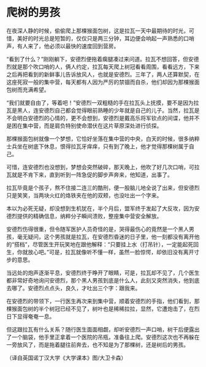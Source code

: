 # 爬树的男孩

在夜深人静的时候，偷偷爬上那棵猴面包树，这是拉瓦一天中最期待的时光，可惜，美好的时光总是短暂的，仅仅只是两三分钟，耳边便会响起一声熟悉的口哨声，有人来了，他必须以最快的速度回到营房。 

“看到了什么？”刚刚躺下，安德烈便拖着瘸腿凑过来问道。拉瓦不想回答，但安德烈就是那个吹口哨的人，俩人约定，拉瓦每天爬上树冠看看周围，看看远方，下来之后再把看到的新鲜事儿告诉放风人，也就是安德烈。三年了，两人还算默契，在这座死寂一般的集中营，每天都有人因为严厉的禁锢而自杀，他们却因为那棵猴面包树而充满希望。 

“我们就要自由了，等着吧！”安德烈一双粗糙的手在拉瓦头上抚摸，要不是因为拉瓦是黑人，连安德烈自己都会觉得眼前熟睡的少年就是自己的儿子。当然，拉瓦是不会明白安德烈的心情的，更不会想到，安德烈是戴高乐将军钦点的间谍，他并不是困在集中营，而是肩负特别使命潜伏在这片草原深处进行侦探。 

那棵猴面包树就像一个梦想，它恰好坐落在集中营的中央，白天的时候，很多纳粹士兵坐在树底下休息，恨得拉瓦牙痒痒，只有到了晚上，他才觉得那棵树属于自己。 

可惜，连安德烈也没想到，梦想会突然破碎，那天晚上，他吹了好几次口哨，可拉瓦就是不肯下来，直到听到一阵急促的脚步声奔来，他知道，出事了。 

拉瓦毕竟是个孩子，熬不住接二连三的酷刑，便一股脑儿地全说了出来，但安德烈只是笑笑，当两块火红的烙铁夹在他的双颊，也没吐出一个字来。 

本以为必死无疑，却没想到生机犹在，半个月后，盟军终于发起了大反攻，因为安德烈提供的精确信息，纳粹分子瞬间溃败，整座集中营安全解放。 

安德烈伤得很重，但令随军医护人员奇怪的是，哭得最伤心的竟然是一个黑人男孩，毫无疑问，这个男孩就是拉瓦，在安德烈昏迷的日子里，他一刻都没有离开他的“搭档”，尽管医生开玩笑地在跟他解释：“只要挂上水（打吊针），一定能起死回生，你就放心吧。”可是，拉瓦就像听不懂一样，虽然一脸惊愕，却依旧没有离开寸步的意思。 

当远处的炮声逐渐平息，安德烈终于睁开了眼睛，可是，拉瓦却不见了，几个医生都非常好奇地询问安德烈，那个黑人男孩到底是什么人，此刻又突然消失，他到底去哪了。安德烈点点头，良久，才吐出三个字：跟我来。 

在安德烈的带领下，一行医生再次来到集中营，顺着安德烈的手指，他们看到，那棵猴面包树的半个树冠已经不见了，树叶也是稀稀拉拉，显然，它遭炮击了，在烈日下显得奄奄一息。 

但这跟拉瓦有什么关系？随行医生面面相觑，却听安德烈一声口哨，树干后便露出了一个脑袋，他手里正拿着一个医院的吊瓶，准备往上爬。安德烈这次也不再躲在一旁放风了，而是拖着腿往前奔去，也不知是为了那棵树，还是树后的男孩。 

（译自英国诺丁汉大学《大学课本》图/大卫卡森）